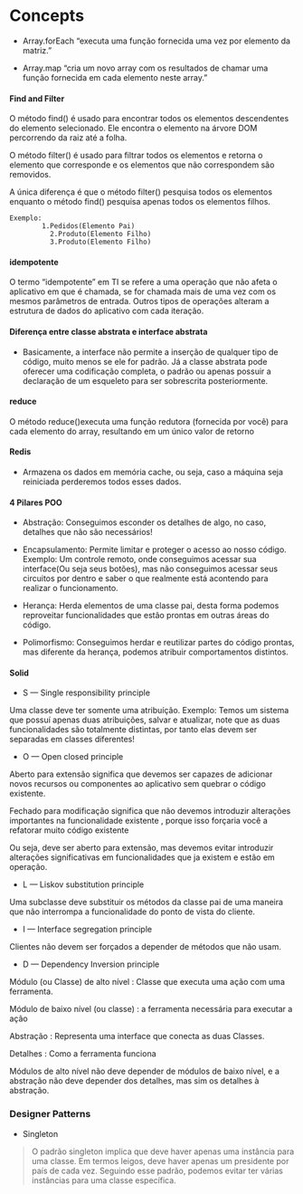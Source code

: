 # Concepts


- Array.forEach “executa uma função fornecida uma vez por elemento da matriz.”

- Array.map “cria um novo array com os resultados de chamar uma função fornecida em cada elemento neste array.”


#### Find and Filter
O método find() é usado para encontrar todos os elementos descendentes do elemento selecionado. Ele encontra o elemento na árvore DOM percorrendo da raiz até a folha.

O método filter() é usado para filtrar todos os elementos e retorna o elemento que corresponde e os elementos que não correspondem são removidos.

A única diferença é que o método filter() pesquisa todos os elementos enquanto o método find() pesquisa apenas todos os elementos filhos.

````
Exemplo:
        1.Pedidos(Elemento Pai)
          2.Produto(Elemento Filho) 
          3.Produto(Elemento Filho)
````

#### idempotente

O termo “idempotente” em TI se refere a uma operação que não afeta o aplicativo em que é chamada, se for chamada mais de uma vez com os mesmos parâmetros de entrada. Outros tipos de operações alteram a estrutura de dados do aplicativo com cada iteração.

#### Diferença entre classe abstrata e interface abstrata

- Basicamente, a interface não permite a inserção de qualquer tipo de código, muito menos se ele for padrão. Já a classe abstrata pode oferecer uma codificação completa, o padrão ou apenas possuir a declaração de um esqueleto para ser sobrescrita posteriormente.

#### reduce
O método reduce()executa uma função redutora (fornecida por você) para cada elemento do array, resultando em um único valor de retorno


#### Redis

- Armazena os dados em memória cache, ou seja, caso a máquina seja reiniciada perderemos todos esses dados.

#### 4 Pilares POO

- Abstração: Conseguimos esconder os detalhes de algo, no caso, detalhes que não são necessários!

- Encapsulamento: Permite limitar e proteger o acesso ao nosso código. Exemplo: Um controle remoto, onde conseguimos acessar
sua interface(Ou seja seus botões), mas não conseguimos acessar seus circuitos por dentro e saber o que realmente está acontendo para realizar o funcionamento.

- Herança: Herda elementos de uma classe pai, desta forma podemos reproveitar funcionalidades que estão prontas em outras áreas do código.

- Polimorfismo: Conseguimos herdar e reutilizar partes do código prontas, mas diferente da herança, podemos atribuir comportamentos distintos.


#### Solid

- S — Single responsibility principle


Uma classe deve ter somente uma atribuíção. Exemplo: Temos um sistema que possuí apenas duas atribuições, salvar e atualizar, note que as duas funcionalidades são totalmente distintas, por tanto elas devem ser separadas em classes diferentes!


- O — Open closed principle

Aberto para extensão significa que devemos ser capazes de adicionar novos recursos ou componentes ao aplicativo sem quebrar o código existente.

Fechado para modificação significa que não devemos introduzir alterações importantes na funcionalidade existente , porque isso forçaria você a refatorar muito código existente 

Ou seja, deve ser aberto para extensão, mas devemos evitar introduzir alterações significativas em funcionalidades que ja existem e estão em operação.


- L — Liskov substitution principle

Uma subclasse deve substituir os métodos da classe pai de uma maneira que não interrompa a funcionalidade do ponto de vista do cliente.

- I — Interface segregation principle

Clientes não devem ser forçados a depender de métodos que não usam.

- D — Dependency Inversion principle

Módulo (ou Classe) de alto nível : Classe que executa uma ação com uma ferramenta.

Módulo de baixo nível (ou classe) : a ferramenta necessária para executar a ação

Abstração : Representa uma interface que conecta as duas Classes.

Detalhes : Como a ferramenta funciona

Módulos de alto nível não deve depender de módulos de baixo nível, e a abstração não deve depender dos detalhes, mas sim os detalhes à abstração.

### Designer Patterns

- Singleton

> O padrão singleton implica que deve haver apenas uma instância para uma classe. Em termos leigos, deve haver apenas um presidente por país de cada vez. Seguindo esse padrão, podemos evitar ter várias instâncias para uma classe específica.

